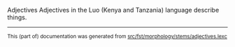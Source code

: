 Adjectives
Adjectives in the Luo (Kenya and Tanzania) language describe things.

* * *

<small>This (part of) documentation was generated from [src/fst/morphology/stems/adjectives.lexc](https://github.com/giellalt/lang-luo/blob/main/src/fst/morphology/stems/adjectives.lexc)</small>
